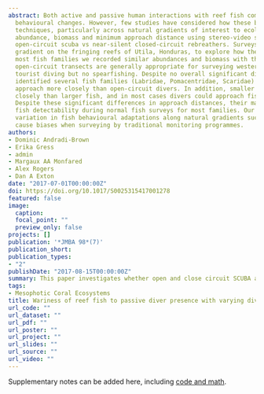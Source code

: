 ```yaml
---
abstract: Both active and passive human interactions with reef fish communities are increasingly recognized to cause fish
  behavioural changes. However, few studies have considered how these behavioural adaptations impact standard reef survey
  techniques, particularly across natural gradients of interest to ecologists and reef managers. Here we measure fish
  abundance, biomass and minimum approach distance using stereo-video surveys to compare the effects of bubble-producing
  open-circuit scuba vs near-silent closed-circuit rebreathers. Surveys extended across a shallow to upper-mesophotic
  gradient on the fringing reefs of Utila, Honduras, to explore how the effects of diver gear choice vary with depth. For
  most fish families we recorded similar abundances and biomass with the two diving techniques, suggesting that
  open-circuit transects are generally appropriate for surveying western Atlantic reefs similar to Utila with regular
  tourist diving but no spearfishing. Despite no overall significant difference in fish abundance or biomass, we
  identified several fish families (Labridae, Pomacentridae, Scaridae) that allowed closed-circuit rebreather divers to
  approach more closely than open-circuit divers. In addition, smaller fish generally allowed divers to approach more
  closely than larger fish, and in most cases divers could approach fish more closely on mesophotic than shallow reefs.
  Despite these significant differences in approach distances, their magnitude suggest they are unlikely to affect reef
  fish detectability during normal fish surveys for most families. Our findings highlight the importance of considering
  variation in fish behavioural adaptations along natural gradients such as depth, which otherwise has the potential to
  cause biases when surveying by traditional monitoring programmes.
authors:
- Dominic Andradi-Brown
- Erika Gress 
- admin
- Margaux AA Monfared
- Alex Rogers
- Dan A Exton
date: "2017-07-01T00:00:00Z"
doi: https://doi.org/10.1017/S0025315417001278
featured: false
image:
  caption:
  focal_point: ""
  preview_only: false
projects: []
publication: '*JMBA 98*(7)'
publication_short:
publication_types:
- "2"
publishDate: "2017-08-15T00:00:00Z"
summary: This paper investigates whether open and close circuit SCUBA affect the results of reef fish surveys.
tags:
- Mesophotic Coral Ecosystems
title: Wariness of reef fish to passive diver presence with varying dive gear type across a coral reef depth gradient
url_code: ""
url_dataset: ""
url_pdf: ""
url_poster: ""
url_project: ""
url_slides: ""
url_source: ""
url_video: ""
---
```


Supplementary notes can be added here, including [code and math](https://sourcethemes.com/academic/docs/writing-markdown-latex/).
